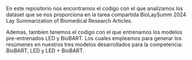 En este repositorio nos encontramos el codigo con el que analizamos los dataset que se nos proporciona en la tarea compartida BioLaySumm 2024 Lay Summarization of Biomedical Research Articles.

Ademas, tambien tenemos el codigo con el que entrenamos los modelos pre-entrenados LED y BioBART. Los cuales empleamos para generar los resúmenes en nuestros tres modelos desarrollados para la competencia: BioBART, LED y LED + BioBART.
